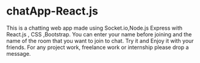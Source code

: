 # chatApp-React.js
This is a chatting web app made using Socket.io,Node.js Express with React.js , CSS ,Bootstrap. You can enter your name before joining and the name of the room that you want to join to chat. Try it and Enjoy it with your friends. For any project work, freelance work or internship please drop a message.
